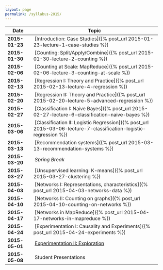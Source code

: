 ```yaml
---
layout: page
permalink: /syllabus-2015/
---
```


|Date|Topic|
|----|-----|
|**2015-01-23**|&nbsp;[Introduction: Case Studies]({% post_url 2015-01-23-lecture-1-case-studies %})|
|**2015-01-30**|&nbsp;[Counting: Split/Apply/Combine]({% post_url 2015-01-30-lecture-2-counting %})|
|**2015-02-06**|&nbsp;[Counting at Scale: MapReduce]({% post_url 2015-02-06-lecture-3-counting-at-scale %})|
|**2015-02-13**|&nbsp;[Regression I: Theory and Practice]({% post_url 2015-02-13-lecture-4-regression %})|
|**2015-02-20**|&nbsp;[Regression II: Theory and Practice]({% post_url 2015-02-20-lecture-5-advanced-regression %})|
|**2015-02-27**|&nbsp;[Classification I: Naive Bayes]({% post_url 2015-02-27-lecture-6-classification-naive-bayes %})|
|**2015-03-06**|&nbsp;[Classification II: Logistic Regression]({% post_url 2015-03-06-lecture-7-classification-logistic-regression %})|
|**2015-03-13**|&nbsp;[Recommendation systems]({% post_url 2015-03-13-recommendation-systems %})|
|**2015-03-20**|&nbsp;*Spring Break*|
|**2015-03-27**|&nbsp;[Unsupervised learning: K-means]({% post_url 2015-03-27-clustering %})|
|**2015-04-03**|&nbsp;[Networks I: Representations, characteristics]({% post_url 2015-04-03-networks-data %})|
|**2015-04-10**|&nbsp;[Networks II: Counting on graphs]({% post_url 2015-04-10-counting-on-networks %})|
|**2015-04-17**|&nbsp;[Networks in MapReduce]({% post_url 2015-04-17-networks-in-mapreduce %})|
|**2015-04-24**|&nbsp;[Experimentation I: Causality and Experiments]({% post_url 2015-04-24-experiments %})|
|**2015-05-01**|&nbsp;[Experimentation II: Exploration]()|
|**2015-05-08**|&nbsp;Student Presentations|
